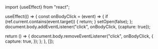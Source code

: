 import {useEffect} from "react";

useEffect(() => {
  const onBodyClick = (event) => {
    if (ref.current.contains(event.target)) {
      return;
    }
    setOpen(false);
  };
  document.body.addEventListener("click", onBodyClick, {capture: true});

  return () => {
    document.body.removeEventListener("click", onBodyClick, {
      capture: true,
    });
  };
}, []);
